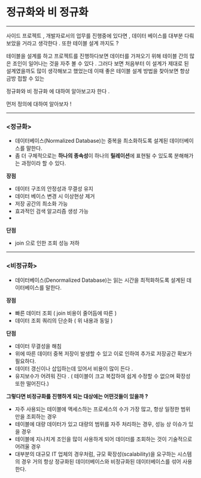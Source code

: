 
# 정규화와 비 정규화

---



사이드 프로젝트 , 개발자로서의 업무를 진행중에 있다면 , 데이터 베이스를 대부분 다뤄 보았을 거라고 생각한다 . 또한 테이블 설계 까지도 ? 

테이블을 설계를 하고 프로젝트를 진행하다보면 데이터를 가져오기 위해 테이블 간의 많은 조인이 일어나는 것을 자주 볼 수 있다 .  그러다 보면 처음부터 이 설계가 제대로 된 설계였을까도 많이 생각해보고 했었는데 이때 좋은 테이블 설계 방법을 찾아보면 항상 금방 접할 수 있는 

정규화와 비 정규화 에 대하여 알아보고자 한다 . 

먼저 정의에 대하여 알아보자 !

---

### **<정규화>**

- 데이터베이스(Normalized Database)는 중복을 최소화하도록 설계된 데이터베이스를 말한다.
- 좀 더 구체적으로는 **하나의 종속성**이 하나의 **릴레이션**에 표현될 수 있도록 분해해가는 과정이라 할 수 있다.

**장점**

- 데이터 구조의 안정성과 무결성 유지
- 데이터 베이스 변경 시 이상현상 제거
- 저장 공간의 최소화 가능
- 효과적인 검색 알고리즘 생성 가능
- 

**단점**

- join 으로 인한 조회 성능 저하

---

### **<비정규화>**

- 데이터베이스(Denormalized Database)는 읽는 시간을 최적화하도록 설계된 데이터베이스를 말한다.



**장점**

- 빠른 데이터 조회 ( join 비용이 줄어듬에 따른 )
- 데이터 조회 쿼리의 단순화  ( 위 내용과 동일 )

**단점**

- 데이터 무결성을 해침
- 위에 따른 데이터 중복 저장이 발생할 수 있고 이로 인하여 추가로 저장공간 확보가 필요하다.
- 데이터 갱신이나 삽입하는데 있어서 비용이 많이 든다 .
- 유지보수가 어려워 진다 . ( 테이블이 크고 복잡하여 쉽게 수정할 수 없으며 확장성 또한 떨어진다.)

**그렇다면 비정규화를 진행하게 되는 대상에는 어떤것들이 있을까 ?** 

- 자주 사용되는 테이블에 액세스하는 프로세스의 수가 가장 많고, 항상 일정한 범위만을 조회하는 경우
- 테이블에 대량 데이터가 있고 대량의 범위를 자주 처리하는 경우, 성능 상 이슈가 있을 경우
- 테이블에 지나치게 조인을 많이 사용하게 되어 데이터를 조회하는 것이 기술적으로 어려울 경우
- 대부분의 대규모 IT 업체의 경우처럼, 규모 확장성(scalability)을 요구하는 시스템의 경우 거의 항상 정규화된 데이터베이스와 비정규화된 데이터베이스를 섞어 사용한다.
